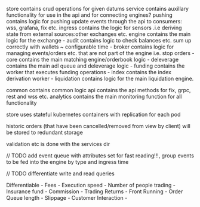 
store contains crud operations for given datums
service contains auxillary functionality for use in the api and for connecting engines?
pushing contains logic for pushing update events through the api to consumers: wss, grafana, fix etc.
ingress contains the logic for sensors .i.e deriving state from external sources:other exchanges etc.
engine contains the main logic for the exchange
    - audit contains logic to check balances etc. sum up correctly with wallets ~ configurable time
    - broker contains logic for managing events/orders etc. that are not part of the engine i.e. stop orders
    - core contains the main matching engine/orderbook logic
    - deleverage contains the main adl queue and deleverage logic
    - funding contains the worker that executes funding operations
    - index contains the index derivation worker
    - liquidation contains logic for the main liquidation engine.

common contains common logic
api contains the api methods for fix, grpc, rest and wss etc.
analytics contains the main monitoring function for all functionality


store uses stateful kubernetes containers with replication for each pod

historic orders (that have been cancelled/removed from view by client) will be stored to redundant storage

validation etc is done with the services dir

// TODO add event queue with attributes set for fast reading!!!, group events to be fed into the engine by type and ingress time

// TODO differentiate write and read queries

Differentiable
    - Fees
    - Execution speed
    - Number of people trading
    - Insurance fund
    - Commission
    - Trading Returns
    - Front Running
    - Order Queue length
    - Slippage
    - Customer Interaction
    - 